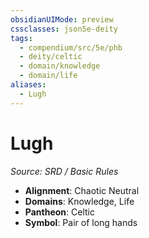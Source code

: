```yaml
---
obsidianUIMode: preview
cssclasses: json5e-deity
tags:
  - compendium/src/5e/phb
  - deity/celtic
  - domain/knowledge
  - domain/life
aliases:
  - Lugh
---
```

# Lugh
*Source: SRD / Basic Rules* 

- **Alignment**: Chaotic Neutral
- **Domains**: Knowledge, Life
- **Pantheon**: Celtic
- **Symbol**: Pair of long hands